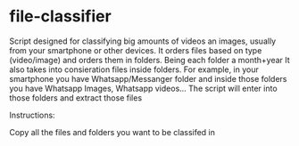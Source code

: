 # file-classifier

Script designed for classifying big amounts of videos an images, usually from your smartphone or other devices.
It orders files based on type (video/image) and orders them in folders. Being each folder a month+year
It also takes into consieration files inside folders. For example, in your smartphone you have Whatsapp/Messanger folder and inside those folders you have Whatsapp Images, Whatsapp videos... The script will enter into those folders and extract those files

Instructions:

Copy all the files and folders you want to be classifed in